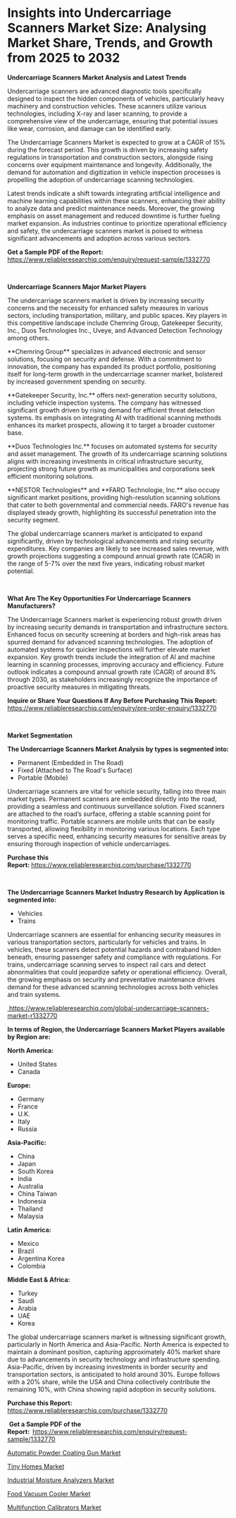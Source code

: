 <p><h1>Insights into Undercarriage Scanners Market Size: Analysing Market Share, Trends, and Growth from 2025 to 2032</h1></p><p><strong>Undercarriage Scanners Market Analysis and Latest Trends</strong></p>
<p><p>Undercarriage scanners are advanced diagnostic tools specifically designed to inspect the hidden components of vehicles, particularly heavy machinery and construction vehicles. These scanners utilize various technologies, including X-ray and laser scanning, to provide a comprehensive view of the undercarriage, ensuring that potential issues like wear, corrosion, and damage can be identified early. </p><p>The Undercarriage Scanners Market is expected to grow at a CAGR of 15% during the forecast period. This growth is driven by increasing safety regulations in transportation and construction sectors, alongside rising concerns over equipment maintenance and longevity. Additionally, the demand for automation and digitization in vehicle inspection processes is propelling the adoption of undercarriage scanning technologies. </p><p>Latest trends indicate a shift towards integrating artificial intelligence and machine learning capabilities within these scanners, enhancing their ability to analyze data and predict maintenance needs. Moreover, the growing emphasis on asset management and reduced downtime is further fueling market expansion. As industries continue to prioritize operational efficiency and safety, the undercarriage scanners market is poised to witness significant advancements and adoption across various sectors.</p></p>
<p><strong>Get a Sample PDF of the Report:&nbsp;</strong> <a href="https://www.reliableresearchiq.com/enquiry/request-sample/1332770?utm_campaign=2886&utm_medium=2&utm_source=Github&utm_content=ia&utm_term=24032025&utm_id=undercarriage-scanners">https://www.reliableresearchiq.com/enquiry/request-sample/1332770</a></p>
<p>&nbsp;</p>
<p><strong>Undercarriage Scanners Major Market Players</strong></p>
<p><p>The undercarriage scanners market is driven by increasing security concerns and the necessity for enhanced safety measures in various sectors, including transportation, military, and public spaces. Key players in this competitive landscape include Chemring Group, Gatekeeper Security, Inc., Duos Technologies Inc., Uveye, and Advanced Detection Technology among others.</p><p>**Chemring Group** specializes in advanced electronic and sensor solutions, focusing on security and defense. With a commitment to innovation, the company has expanded its product portfolio, positioning itself for long-term growth in the undercarriage scanner market, bolstered by increased government spending on security.</p><p>**Gatekeeper Security, Inc.** offers next-generation security solutions, including vehicle inspection systems. The company has witnessed significant growth driven by rising demand for efficient threat detection systems. Its emphasis on integrating AI with traditional scanning methods enhances its market prospects, allowing it to target a broader customer base.</p><p>**Duos Technologies Inc.** focuses on automated systems for security and asset management. The growth of its undercarriage scanning solutions aligns with increasing investments in critical infrastructure security, projecting strong future growth as municipalities and corporations seek efficient monitoring solutions.</p><p>**NESTOR Technologies** and **FARO Technologie, Inc.** also occupy significant market positions, providing high-resolution scanning solutions that cater to both governmental and commercial needs. FARO's revenue has displayed steady growth, highlighting its successful penetration into the security segment.</p><p>The global undercarriage scanners market is anticipated to expand significantly, driven by technological advancements and rising security expenditures. Key companies are likely to see increased sales revenue, with growth projections suggesting a compound annual growth rate (CAGR) in the range of 5-7% over the next five years, indicating robust market potential.</p></p>
<p>&nbsp;</p>
<p><strong>What Are The Key Opportunities For Undercarriage Scanners Manufacturers?</strong></p>
<p><p>The Undercarriage Scanners market is experiencing robust growth driven by increasing security demands in transportation and infrastructure sectors. Enhanced focus on security screening at borders and high-risk areas has spurred demand for advanced scanning technologies. The adoption of automated systems for quicker inspections will further elevate market expansion. Key growth trends include the integration of AI and machine learning in scanning processes, improving accuracy and efficiency. Future outlook indicates a compound annual growth rate (CAGR) of around 8% through 2030, as stakeholders increasingly recognize the importance of proactive security measures in mitigating threats.</p></p>
<p><strong>Inquire or Share Your Questions If Any Before Purchasing This Report:</strong> <a href="https://www.reliableresearchiq.com/enquiry/pre-order-enquiry/1332770?utm_campaign=2886&utm_medium=2&utm_source=Github&utm_content=ia&utm_term=24032025&utm_id=undercarriage-scanners">https://www.reliableresearchiq.com/enquiry/pre-order-enquiry/1332770</a></p>
<p>&nbsp;</p>
<p><strong>Market Segmentation</strong></p>
<p><strong>The Undercarriage Scanners Market Analysis by types is segmented into:</strong></p>
<p><ul><li>Permanent (Embedded in The Road)</li><li>Fixed (Attached to The Road's Surface)</li><li>Portable (Mobile)</li></ul></p>
<p><p>Undercarriage scanners are vital for vehicle security, falling into three main market types. Permanent scanners are embedded directly into the road, providing a seamless and continuous surveillance solution. Fixed scanners are attached to the road’s surface, offering a stable scanning point for monitoring traffic. Portable scanners are mobile units that can be easily transported, allowing flexibility in monitoring various locations. Each type serves a specific need, enhancing security measures for sensitive areas by ensuring thorough inspection of vehicle undercarriages.</p></p>
<p><strong>Purchase this Report:&nbsp;</strong><a href="https://www.reliableresearchiq.com/purchase/1332770?utm_campaign=2886&utm_medium=2&utm_source=Github&utm_content=ia&utm_term=24032025&utm_id=undercarriage-scanners">https://www.reliableresearchiq.com/purchase/1332770</a></p>
<p>&nbsp;</p>
<p><strong>The Undercarriage Scanners Market Industry Research by Application is segmented into:</strong></p>
<p><ul><li>Vehicles</li><li>Trains</li></ul></p>
<p><p>Undercarriage scanners are essential for enhancing security measures in various transportation sectors, particularly for vehicles and trains. In vehicles, these scanners detect potential hazards and contraband hidden beneath, ensuring passenger safety and compliance with regulations. For trains, undercarriage scanning serves to inspect rail cars and detect abnormalities that could jeopardize safety or operational efficiency. Overall, the growing emphasis on security and preventative maintenance drives demand for these advanced scanning technologies across both vehicles and train systems.</p></p>
<p><a href="https://www.reliableresearchiq.com/global-undercarriage-scanners-market-r1332770?utm_campaign=2886&utm_medium=2&utm_source=Github&utm_content=ia&utm_term=24032025&utm_id=undercarriage-scanners">&nbsp;https://www.reliableresearchiq.com/global-undercarriage-scanners-market-r1332770</a></p>
<p><strong>In terms of Region, the Undercarriage Scanners Market Players available by Region are:</strong></p>
<p>
    <p> <strong> North America: </strong>
        <ul>
            <li>United States</li>
            <li>Canada</li>
        </ul>
        </p> 
    <p> <strong> Europe: </strong>
        <ul>
            <li>Germany</li>
            <li>France</li>
            <li>U.K.</li>
            <li>Italy</li>
            <li>Russia</li>
        </ul>
        </p> 
    <p> <strong> Asia-Pacific: </strong>
        <ul>
            <li>China</li>
            <li>Japan</li>
            <li>South Korea</li>
            <li>India</li>
            <li>Australia</li>
            <li>China Taiwan</li>
            <li>Indonesia</li>
            <li>Thailand</li>
            <li>Malaysia</li>
        </ul>
        </p> 
    <p> <strong> Latin America: </strong>
        <ul>
            <li>Mexico</li>
            <li>Brazil</li>
            <li>Argentina Korea</li>
            <li>Colombia</li>
        </ul>
        </p> 
    <p> <strong> Middle East & Africa: </strong>
        <ul>
            <li>Turkey</li>
            <li>Saudi</li>
            <li>Arabia</li>
            <li>UAE</li>
            <li>Korea</li>
        </ul>
    </p>
    </p>
<p><p>The global undercarriage scanners market is witnessing significant growth, particularly in North America and Asia-Pacific. North America is expected to maintain a dominant position, capturing approximately 40% market share due to advancements in security technology and infrastructure spending. Asia-Pacific, driven by increasing investments in border security and transportation sectors, is anticipated to hold around 30%. Europe follows with a 20% share, while the USA and China collectively contribute the remaining 10%, with China showing rapid adoption in security solutions.</p></p>
<p><strong>Purchase this Report: </strong><a href="https://www.reliableresearchiq.com/purchase/1332770?utm_campaign=2886&utm_medium=2&utm_source=Github&utm_content=ia&utm_term=24032025&utm_id=undercarriage-scanners">https://www.reliableresearchiq.com/purchase/1332770</a></p>
<p>&nbsp;<strong>Get a Sample PDF of the Report:&nbsp;&nbsp;</strong><a href="https://www.reliableresearchiq.com/enquiry/request-sample/1332770?utm_campaign=2886&utm_medium=2&utm_source=Github&utm_content=ia&utm_term=24032025&utm_id=undercarriage-scanners">https://www.reliableresearchiq.com/enquiry/request-sample/1332770</a></p>
<p><strong></strong></p>
<p><p><a href="https://www.linkedin.com/pulse/growth-rate-size-automatic-powder-coating-gun-market-anextraordinary-v0ppe?utm_campaign=2886&utm_medium=2&utm_source=Github&utm_content=ia&utm_term=24032025&utm_id=undercarriage-scanners">Automatic Powder Coating Gun Market</a></p><p><a href="https://www.linkedin.com/pulse/tiny-homes-market-study-report-includinginformation-size-ahonf?utm_campaign=2886&utm_medium=2&utm_source=Github&utm_content=ia&utm_term=24032025&utm_id=undercarriage-scanners">Tiny Homes Market</a></p><p><a href="https://www.linkedin.com/pulse/anticipated-growth-industrial-moisture-analyzers-market-ocqvf?utm_campaign=2886&utm_medium=2&utm_source=Github&utm_content=ia&utm_term=24032025&utm_id=undercarriage-scanners">Industrial Moisture Analyzers Market</a></p><p><a href="https://www.linkedin.com/pulse/global-food-vacuum-cooler-market-insights-growth-pricing-9pzkf?utm_campaign=2886&utm_medium=2&utm_source=Github&utm_content=ia&utm_term=24032025&utm_id=undercarriage-scanners">Food Vacuum Cooler Market</a></p><p><a href="https://www.linkedin.com/pulse/comprehensive-analysis-multifunction-calibrators-market-bubgf?utm_campaign=2886&utm_medium=2&utm_source=Github&utm_content=ia&utm_term=24032025&utm_id=undercarriage-scanners">Multifunction Calibrators Market</a></p></p>